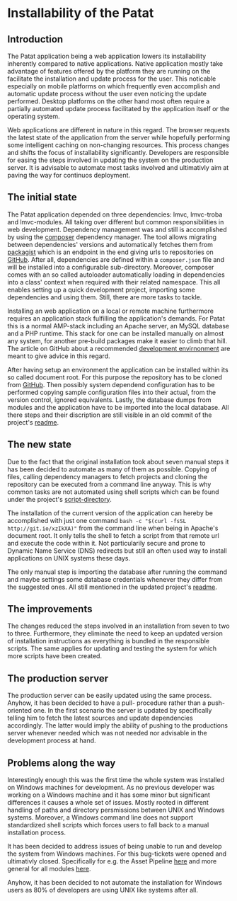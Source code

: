 # Installability of the Patat

## Introduction

The Patat application being a web application lowers its installability inherently compared to native applications. Native application mostly take advantage of features offered by the platform they are running on the facilitate the installation and update process for the user. This noticable especially on mobile platforms on which frequently even accomplish and automatic update process without the user even noticing the update performed. Desktop platforms on the other hand most often require a partially automated update process facilitated by the application itself or the operating system.

Web applications are different in nature in this regard. The browser requests the latest state of the application from the server while hopefully performing some intelligent caching on non-changing resources. This process changes and shifts the focus of installability significantly. Developers are responsible for easing the steps involved in updating the system on the production server. It is advisable to automate most tasks involved and ultimativly aim at paving the way for continuos deployment.

## The initial state

The Patat application depended on three dependencies: lmvc, lmvc-troba and lmvc-modules. All taking over different but common responsibilities in web development. Dependency management was and still is accomplished by using the [composer](http://getcomposer.com) dependency manager. The tool allows migrating between dependencies' versions and automatically fetches them from [packagist](http://packagist.com) which is an endpoint in the end giving urls to repositories on [GitHub](https://github.com). After all, dependencies are defined within a `composer.json` file and will be installed into a configurable sub-directory. Moreover, composer comes with an so called autoloader automatically loading in dependencies into a class' context when required with their related namespace. This all enables setting up a quick development project, importing some dependencies and using them. Still, there are more tasks to tackle.

Installing an web application on a local or remote machine furthermore requires an application stack fulfilling the application's demands. For Patat this is a normal AMP-stack including an Apache server, an MySQL database and a PHP runtime. This stack for one can be installed manually on almost any system, for another pre-build packages make it easier to climb that hill. The article on GitHub about a recommended [development envirnonment](https://github.com/SEP007/resources/blob/master/development-environment.md) are meant to give advice in this regard.

After having setup an environment the application can be installed within its so called document root. For this purpose the repository has to be cloned from [GitHub](https://github.com/SEP007/lmvc-patat). Then possibly system dependend configuration has to be performed copying sample configuration files into their actual, from the version control, ignored equivalents. Lastly, the database dumps from modules and the application have to be imported into the local database. All there steps and their discription are still visible in an old commit of the project's [readme](https://github.com/SEP007/lmvc-patat/blob/860ed4dd5c52644b324f94676d7dfcfa9be4c269/README.md).

## The new state

Due to the fact that the original installation took about seven manual steps it has been decided to automate as many of them as possible. Copying of files, calling dependency managers to fetch projects and cloning the repository can be executed from a command line anyway. This is why common tasks are not automated using shell scripts which can be found under the project's [script-directory](https://github.com/SEP007/lmvc-patat/tree/master/scripts).

The installation of the current version of the application can hereby be accomplished with just one command `bash -c "$(curl -fsSL http://git.io/xzIkXA)"` from the command line when being in Apache's document root. It only tells the shell to fetch a script from that remote url and execute the code within it. Not particularily secure and prone to Dynamic Name Service (DNS) redirects but still an often used way to install applications on UNIX systems these days.

The only manual step is importing the database after running the command and maybe settings some database credentials whenever they differ from the suggested ones. All still mentioned in the updated project's [readme](https://github.com/SEP007/lmvc-patat/blob/master/README.md).

## The improvements

The changes reduced the steps involved in an installation from seven to two to three. Furthermore, they eliminate the need to keep an updated version of installation instructions as everything is bundled in the responsible scripts. The same applies for updating and testing the system for which more scripts have been created.

## The production server

The production server can be easily updated using the same process. Anyhow, it has been decided to have a pull- procedure rather than a push-oriented one. In the first scenario the server is updated by specifically telling him to fetch the latest sources and update dependencies accordingly. The latter would imply the ability of pushing to the productions server whenever needed which was not needed nor advisable in the development process at hand.

## Problems along the way

Interestingly enough this was the first time the whole system was installed on Windows machines for development. As no previous developer was working on a Windows machine and it has some minor but significant differences it causes a whole set of issues. Mostly rooted in different handling of paths and directory persmissions between UNIX and Windows systems. Moreover, a Windows command line does not support standardized shell scripts which forces users to fall back to a manual installation process.

It has been decided to address issues of being unable to run and develop the system from Windows machines. For this bug-tickets were opened and ultimativly closed. Specifically for e.g. the Asset Pipeline [here](https://github.com/SEP007/lmvc-modules/issues/6) and more general for all modules [here](https://github.com/SEP007/lmvc-modules/pull/7).

Anyhow, it has been decided to not automate the installation for Windows users as 80% of developers are using UNIX like systems after all.